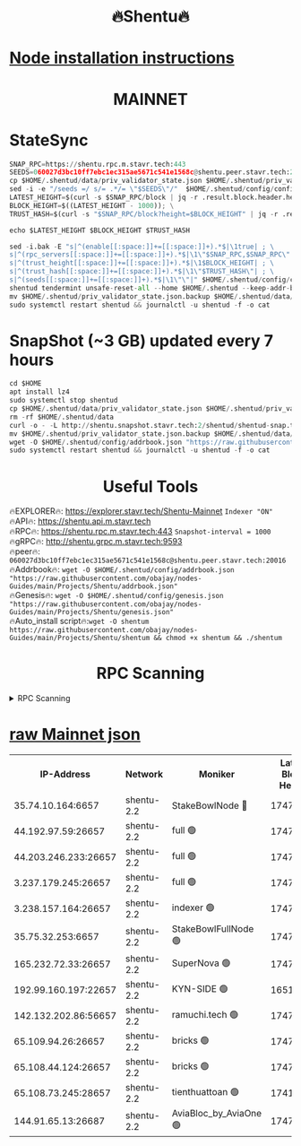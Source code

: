 <h1 align="center"> 🔥Shentu🔥</h1>

[Node installation instructions](https://github.com/obajay/nodes-Guides/tree/main/Projects/Shentu)
=
<h1 align="center"> MAINNET</h1>

# StateSync
```python
SNAP_RPC=https://shentu.rpc.m.stavr.tech:443
SEEDS=060027d3bc10ff7ebc1ec315ae5671c541e1568c@shentu.peer.stavr.tech:20016
cp $HOME/.shentud/data/priv_validator_state.json $HOME/.shentud/priv_validator_state.json.backup
sed -i -e "/seeds =/ s/= .*/= \"$SEEDS\"/"  $HOME/.shentud/config/config.toml
LATEST_HEIGHT=$(curl -s $SNAP_RPC/block | jq -r .result.block.header.height); \
BLOCK_HEIGHT=$((LATEST_HEIGHT - 1000)); \
TRUST_HASH=$(curl -s "$SNAP_RPC/block?height=$BLOCK_HEIGHT" | jq -r .result.block_id.hash)

echo $LATEST_HEIGHT $BLOCK_HEIGHT $TRUST_HASH

sed -i.bak -E "s|^(enable[[:space:]]+=[[:space:]]+).*$|\1true| ; \
s|^(rpc_servers[[:space:]]+=[[:space:]]+).*$|\1\"$SNAP_RPC,$SNAP_RPC\"| ; \
s|^(trust_height[[:space:]]+=[[:space:]]+).*$|\1$BLOCK_HEIGHT| ; \
s|^(trust_hash[[:space:]]+=[[:space:]]+).*$|\1\"$TRUST_HASH\"| ; \
s|^(seeds[[:space:]]+=[[:space:]]+).*$|\1\"\"|" $HOME/.shentud/config/config.toml
shentud tendermint unsafe-reset-all --home $HOME/.shentud --keep-addr-book
mv $HOME/.shentud/priv_validator_state.json.backup $HOME/.shentud/data/priv_validator_state.json
sudo systemctl restart shentud && journalctl -u shentud -f -o cat
```
# SnapShot (~3 GB) updated every 7 hours
```python
cd $HOME
apt install lz4
sudo systemctl stop shentud
cp $HOME/.shentud/data/priv_validator_state.json $HOME/.shentud/priv_validator_state.json.backup
rm -rf $HOME/.shentud/data
curl -o - -L http://shentu.snapshot.stavr.tech:2/shentud/shentud-snap.tar.lz4 | lz4 -c -d - | tar -x -C $HOME/.shentud --strip-components 2
mv $HOME/.shentud/priv_validator_state.json.backup $HOME/.shentud/data/priv_validator_state.json
wget -O $HOME/.shentud/config/addrbook.json "https://raw.githubusercontent.com/obajay/nodes-Guides/main/Projects/Shentu/addrbook.json"
sudo systemctl restart shentud && journalctl -u shentud -f -o cat
```

 <h1 align="center"> Useful Tools</h1>

🔥EXPLORER🔥:     https://explorer.stavr.tech/Shentu-Mainnet        `Indexer "ON"` \
🔥API🔥:          https://shentu.api.m.stavr.tech \
🔥RPC🔥:          https://shentu.rpc.m.stavr.tech:443              `Snapshot-interval = 1000` \
🔥gRPC🔥:         http://shentu.grpc.m.stavr.tech:9593 \
🔥peer🔥:         `060027d3bc10ff7ebc1ec315ae5671c541e1568c@shentu.peer.stavr.tech:20016` \
🔥Addrbook🔥:  `wget -O $HOME/.shentud/config/addrbook.json "https://raw.githubusercontent.com/obajay/nodes-Guides/main/Projects/Shentu/addrbook.json"` \
🔥Genesis🔥:  `wget -O $HOME/.shentud/config/genesis.json "https://raw.githubusercontent.com/obajay/nodes-Guides/main/Projects/Shentu/genesis.json"` \
🔥Auto_install script🔥:`wget -O shentum https://raw.githubusercontent.com/obajay/nodes-Guides/main/Projects/Shentu/shentum && chmod +x shentum && ./shentum`

<h1 align="center"> RPC Scanning</h1>

<details>
<summary>RPC Scanning</summary>

<h2 align="center"> We scan nodes in real time every 4 hours. And we provide the final result of RPC endpoints.
We cannot influence the operation of these nodes in any way. </h2>


```python
If Voting Power is higher than 0 --> then the Node is a validator of the network and may be subject to attack and be a potential threat to the chain.
```
```python
We marked such validators with a red symbol
```

</details>

[raw Mainnet json](https://rpc-check.shentum.stavr.tech/shentum/rpc-shentum-result.json)
=


<table><tr><th>IP-Address</th><th>Network</th><th>Moniker</th><th>Latest Block Height</th><th>Earliest Block Height</th><th>Catching Up</th><th>Tx Index</th><th>Voting Power</th><th>Scan Time</th></tr><tr><td>35.74.10.164:6657</td><td>shentu-2.2</td><td>StakeBowlNode 🔴</td><td>17475922</td><td>8308501</td><td>False</td><td>on</td><td>50178</td><td>2024-03-03T17:00:36.903583007UTC</td></tr><tr><td>44.192.97.59:26657</td><td>shentu-2.2</td><td>full 🟢</td><td>17475921</td><td>9786901</td><td>False</td><td>on</td><td>0</td><td>2024-03-03T17:00:33.598865357UTC</td></tr><tr><td>44.203.246.233:26657</td><td>shentu-2.2</td><td>full 🟢</td><td>17475923</td><td>9786901</td><td>False</td><td>on</td><td>0</td><td>2024-03-03T17:00:45.667639244UTC</td></tr><tr><td>3.237.179.245:26657</td><td>shentu-2.2</td><td>full 🟢</td><td>17475925</td><td>9786901</td><td>False</td><td>on</td><td>0</td><td>2024-03-03T17:00:54.432181619UTC</td></tr><tr><td>3.238.157.164:26657</td><td>shentu-2.2</td><td>indexer 🟢</td><td>17475927</td><td>9786901</td><td>False</td><td>on</td><td>0</td><td>2024-03-03T17:01:07.697241664UTC</td></tr><tr><td>35.75.32.253:6657</td><td>shentu-2.2</td><td>StakeBowlFullNode 🟢</td><td>17475931</td><td>10470762</td><td>False</td><td>on</td><td>0</td><td>2024-03-03T17:01:29.710652846UTC</td></tr><tr><td>165.232.72.33:26657</td><td>shentu-2.2</td><td>SuperNova 🟢</td><td>17475930</td><td>15936001</td><td>False</td><td>on</td><td>0</td><td>2024-03-03T17:01:28.430011013UTC</td></tr><tr><td>192.99.160.197:22657</td><td>shentu-2.2</td><td>KYN-SIDE 🟢</td><td>16510642</td><td>16083091</td><td>False</td><td>on</td><td>0</td><td>2024-03-03T17:02:18.573151485UTC</td></tr><tr><td>142.132.202.86:56657</td><td>shentu-2.2</td><td>ramuchi.tech 🟢</td><td>17475937</td><td>16196001</td><td>False</td><td>on</td><td>0</td><td>2024-03-03T17:02:09.356614976UTC</td></tr><tr><td>65.109.94.26:26657</td><td>shentu-2.2</td><td>bricks 🟢</td><td>17475939</td><td>16401001</td><td>False</td><td>on</td><td>0</td><td>2024-03-03T17:02:15.951822720UTC</td></tr><tr><td>65.108.44.124:26657</td><td>shentu-2.2</td><td>bricks 🟢</td><td>17475939</td><td>16401001</td><td>False</td><td>on</td><td>0</td><td>2024-03-03T17:02:18.898865952UTC</td></tr><tr><td>65.108.73.245:28657</td><td>shentu-2.2</td><td>tienthuattoan 🟢</td><td>17415110</td><td>17399930</td><td>False</td><td>on</td><td>0</td><td>2024-03-03T17:01:38.516110342UTC</td></tr><tr><td>144.91.65.13:26687</td><td>shentu-2.2</td><td>AviaBloc_by_AviaOne 🟢</td><td>17475932</td><td>17463620</td><td>False</td><td>off</td><td>0</td><td>2024-03-03T17:01:38.178853158UTC</td></tr></table>
